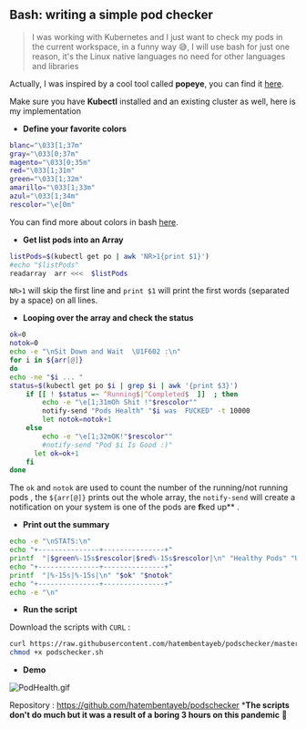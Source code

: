 ## Bash: writing a simple pod checker

> I was working with Kubernetes and I just want to check my pods in the current workspace, in a funny way  😅, I will use bash for just one reason, it's the Linux native languages no need for other languages and libraries


Actually, I was inspired by a cool tool called **popeye**, you can find it [here](https://github.com/derailed/popeye). 

Make sure you have **Kubectl** installed and an existing cluster as well, here is my implementation 

* **Define your favorite colors**

```bash
blanc="\033[1;37m"
gray="\033[0;37m"
magento="\033[0;35m"
red="\033[1;31m"
green="\033[1;32m"
amarillo="\033[1;33m"
azul="\033[1;34m"
rescolor="\e[0m"
```

You can find more about colors in bash [here](https://misc.flogisoft.com/bash/tip_colors_and_formatting).

* **Get list pods into an Array**

```bash
listPods=$(kubectl get po | awk 'NR>1{print $1}')
#echo "$listPods"
readarray  arr <<<  $listPods
```
`NR>1` will skip the first line and `print $1` will print the first words (separated by a space) on all lines.

* **Looping over the array and check the status**

```bash
ok=0
notok=0
echo -e "\nSit Down and Wait  \U1F602 :\n"
for i in ${arr[@]}
do 
echo -ne "$i ... " 
status=$(kubectl get po $i | grep $i | awk '{print $3}')
	if [[ ! $status =~ ^Running$|^Completed$  ]]  ; then
		echo -e "\e[1;31mOh Shit !"$rescolor""
        notify-send "Pods Health" "$i was  FUCKED" -t 10000 
        let notok=notok+1
	else
		echo -e "\e[1;32mOK!"$rescolor""
        #notify-send "Pod $i Is Good :)"
      let ok=ok+1
	fi
done
```

The `ok` and `notok` are used to count the number of the running/not running pods , the `${arr[@]}` prints out the whole array, the `notify-send` will create a notification on your system is one of the pods are **f**ked up** .

* **Print out the summary**

```bash
echo -e "\nSTATS:\n"
echo "+---------------+---------------+"
printf  "|$green%-15s$rescolor|$red%-15s$rescolor|\n" "Healthy Pods" "Unhealthy Pods"
echo "+---------------+---------------+"
printf  "|%-15s|%-15s|\n" "$ok" "$notok"
echo "+---------------+---------------+"
echo -e "\n"
```

* **Run the script**

Download the scripts with `CURL` : 
```bash
curl https://raw.githubusercontent.com/hatembentayeb/podschecker/master/podschecker.sh --output podschecker.sh
chmod +x podschecker.sh
```

* **Demo** 

![PodHealth.gif](https://cdn.hashnode.com/res/hashnode/image/upload/v1610725608108/yrhW96uAh.gif)

Repository : https://github.com/hatembentayeb/podschecker
***The scripts don't do much but it was a result of a boring 3 hours on this pandemic**  🥲
